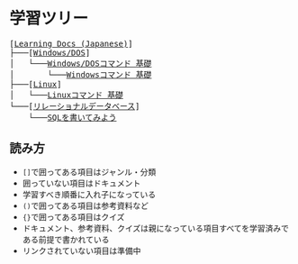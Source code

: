 # 学習ツリー
<pre>
[<a href="index">Learning Docs (Japanese)</a>]
├───[<a href="windows-dos">Windows/DOS</a>]
│   └───<a href="windows-dos/dos-command01.md">Windows/DOSコマンド 基礎</a>
│       └───<a href="windows-dos/windows-command01.md">Windowsコマンド 基礎</a>
├───[<a href="linux">Linux</a>]
│   └───<a href="linux/linux-command01.md">Linuxコマンド 基礎</a>
└───[<a href="relational-database">リレーショナルデータベース</a>]
    └───<a href="relational-database/sql01.md">SQLを書いてみよう</a>
</pre>

## 読み方
- `[]`で囲ってある項目はジャンル・分類
- 囲っていない項目はドキュメント
- 学習すべき順番に入れ子になっている
- `()`で囲ってある項目は参考資料など
- `{}`で囲ってある項目はクイズ
- ドキュメント、参考資料、クイズは親になっている項目すべてを学習済みである前提で書かれている
- リンクされていない項目は準備中